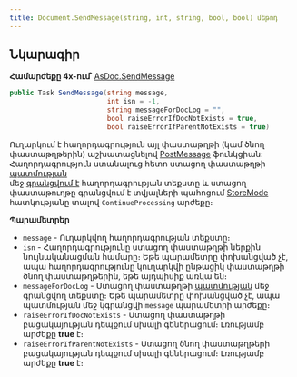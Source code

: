 ```yaml
---
title: Document.SendMessage(string, int, string, bool, bool) մեթոդ
---
```


## Նկարագիր

**Համարժեքը 4x-ում՝** [AsDoc.SendMessage](https://armsoft.github.io/as4x-docs/HTM/ProgrGuide/Functions/ASDOC/SendMessage.html)

```c#
public Task SendMessage(string message,
                        int isn = -1,
                        string messageForDocLog = "",
                        bool raiseErrorIfDocNotExists = true,
                        bool raiseErrorIfParentNotExists = true)
```

Ուղարկում է հաղորդագրություն այլ փաստաթղթի (կամ ծնող փաստաթղթերին) աշխատացնելով [PostMessage](PostMessage.md) ֆունկցիան:  
Հաղորդագրություն ստանալուց հետո ստացող փաստաթղթի [պատմության](https://armsoft.github.io/as4x-docs/HTM/ProgrGuide/Database/DocLog.html)  
մեջ [գրանցվում է](WriteLog.md) հաղորդագրության տեքստը և ստացող փաստաթուղթը գրանցվում է տվյալների պահոցում [StoreMode](StoreMode.md) հատկությանը տալով `ContinueProcessing` արժեքը։

**Պարամետրեր**

- `message` - Ուղարկվող հաղորդագրության տեքստը։
- `isn` - Հաղորդագրությունը ստացող փաստաթղթի ներքին նույնականացման համարը։ 
  Եթե պարամետրը փոխանցված չէ, ապա հաղորդագրությունը կուղարկվի ընթացիկ փաստաթղթի ծնող փաստաթղթերին, եթե այդպիսիք առկա են։
- `messageForDocLog` - Ստացող փաստաթղթի [պատմության](https://armsoft.github.io/as4x-docs/HTM/ProgrGuide/Database/DocLog.html) մեջ գրանցվող տեքստը։ 
  Եթե պարամետրը փոխանցված չէ, ապա պատմության մեջ կգրանցվի `message` պարամետրի արժեքը։
- `raiseErrorIfDocNotExists` - Ստացող փաստաթղթի բացակայության դեպքում սխալի գեներացում։ 
  Լռությամբ արժեքը **true** է։
- `raiseErrorIfParentNotExists` - Ստացող ծնող փաստաթղթերի բացակայության դեպքում սխալի գեներացում։ 
  Լռությամբ արժեքը **true** է։

